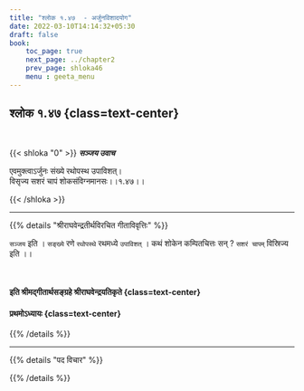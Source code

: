 ```yaml
---
title: "श्लोक १.४७  - अर्जुनविशादयोग"
date: 2022-03-10T14:14:32+05:30
draft: false
book:
    toc_page: true
    next_page: ../chapter2
    prev_page: shloka46
    menu : geeta_menu
---
```




## श्लोक १.४७ {class=text-center}

<br/>

{{< shloka  "0"  >}}
***सञ्जय उवाच***

एवमुक्त्वाऽर्जुनः संख्ये रथोपस्थ उपाविशत्।   
विसृज्य सशरं चापं शोकसंविग्नमानसः।।१.४७।।

{{< /shloka >}}

---



{{% details "श्रीराघवेन्द्रतीर्थविरचित गीताविवृत्तिः" %}}


`सञ्जय` इति । `सङ्ख्ये` रणे  `रथोपस्थे`  रथमध्ये  `उपाविशत्` ।
कथं शोकेन कम्पितचित्तः सन् ? `सशरं चापम्` विस्रिज्य इति ।।

<br/>

#### इति श्रीमद्गीतार्थसङ्ग्रहे श्रीराघवेन्द्रयतिकृते  {class=text-center}
####    प्रथमोऽध्यायः  {class=text-center}

{{% /details %}}


---

{{% details "पद विचार" %}}


{{% /details %}}
